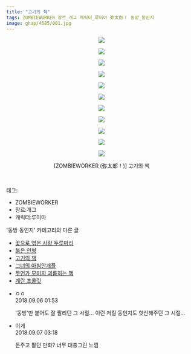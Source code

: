```yaml
---
title: "고기의 책"
tags: ZOMBIEWORKER 장르_개그 캐릭터_루미아 弥太郎！ 동방_동인지
image: ghap/4685/001.jpg
---
```

<div class="article">
<p style="text-align: center; clear: none; float: none;"><img src="{{ site.nasurl }}/ghap/4685/001.jpg"/></p>
<p style="text-align: center; clear: none; float: none;"><img src="{{ site.nasurl }}/ghap/4685/002.jpg"/></p>
<p style="text-align: center; clear: none; float: none;"><img src="{{ site.nasurl }}/ghap/4685/003.jpg"/></p>
<p style="text-align: center; clear: none; float: none;"><img src="{{ site.nasurl }}/ghap/4685/004.jpg"/></p>
<p style="text-align: center; clear: none; float: none;"><img src="{{ site.nasurl }}/ghap/4685/005.jpg"/></p>
<p style="text-align: center; clear: none; float: none;"><img src="{{ site.nasurl }}/ghap/4685/006.jpg"/></p>
<p style="text-align: center; clear: none; float: none;"><img src="{{ site.nasurl }}/ghap/4685/007.jpg"/></p>
<p style="text-align: center; clear: none; float: none;"><img src="{{ site.nasurl }}/ghap/4685/008.jpg"/></p>
<p style="text-align: center; clear: none; float: none;"><img src="{{ site.nasurl }}/ghap/4685/009.jpg"/></p>
<p style="text-align: center; clear: none; float: none;"><img src="{{ site.nasurl }}/ghap/4685/010.jpg"/></p>
<p style="text-align: center; clear: none; float: none;"><img src="{{ site.nasurl }}/ghap/4685/011.jpg"/></p>
<p style="text-align: center; clear: none; float: none;">[ZOMBIEWORKER (弥太郎！)] 고기의 책</p>
<p><br/></p>
</div><div class="tagTrail">
<p>태그: </p>
<ul>
<li>ZOMBIEWORKER</li>
<li>장르:개그</li>
<li>캐릭터:루미아</li>
</ul>
</div><div class="another">
<p>'동방 동인지' 카테고리의 다른 글</p>
<ul>
<li><a href="/2018-09-10-ghap_4691">꽃으로 엮은 사랑 두루마리</a></li>
<li><a href="/2018-09-05-ghap_4686">붉은 인형</a></li>
<li><a href="/2018-09-05-ghap_4685">고기의 책</a></li>
<li><a href="/2018-09-05-ghap_4684">그녀의 아침안개풀</a></li>
<li><a href="/2018-09-05-ghap_4683">무언가 모미지 괴롭히는 책</a></li>
<li><a href="/2018-09-05-ghap_4681">계란 초콜릿</a></li>
</ul>
</div><div class="cb_module cb_fluid">
<div class="cb_wrt cb_profile">
<div class="comment">
<ul>
<li class="cb_thumb_off" id="comment15326860">
<div class="cb_comment_area">
<div class="cb_info_area">
<div class="cb_section">
<span class="cb_nick_name">ㅇㅇ</span>
</div>
<div class="cb_section">
<span class="cb_date">2018.09.06 01:53 </span>
</div>
</div>
<div class="cb_dsc_comment">
<p class="cb_dsc">
											'동방'만 붙어도 잘 팔리던 그 시절... 이런 저질 동인지도 핫산해주던 그 시절...
										</p>
</div>
</div></li>
<li class="cb_thumb_off" id="comment15327422">
<div class="cb_comment_area">
<div class="cb_info_area">
<div class="cb_section">
<span class="cb_nick_name">이게</span>
</div>
<div class="cb_section">
<span class="cb_date">2018.09.07 03:18 </span>
</div>
</div>
<div class="cb_dsc_comment">
<p class="cb_dsc">
											돈주고 팔던 만화? 너무 대충그린 느낌
										</p>
</div>
</div></li>
</ul>
</div>
</div><!-- commentList close -->
</div>